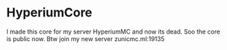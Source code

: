 # HyperiumCore
I made this core for my server HyperiumMC and now its dead. Soo the core is public now. Btw join my new server zunicmc.ml:19135
